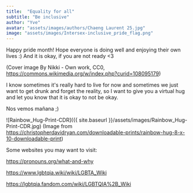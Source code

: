 ```yaml
---
title:  "Equality for all"
subtitle: "Be inclusive"
author: "Yve"
avatar: "assets/images/authors/Chaeng Laurent 25.jpg"
image: "assets/images/Intersex-inclusive_pride_flag.png"
---
```

Happy pride month! Hope everyone is doing well and enjoying their own lives :) And it is okay, if you are not ready <3

(Cover image By Nikki - Own work, CC0, https://commons.wikimedia.org/w/index.php?curid=108095179)

I know sometimes it's really hard to live for now and sometimes we just want to get drunk and forget the reality, 
so I want to give you a virtual hug and let you know that it is okay to not be okay.

Nos vemos mañana ;)

![Rainbow_Hug-Print-CDR]({{ site.baseurl }}/assets/images/Rainbow_Hug-Print-CDR.jpg)
(Image from https://christopherdavidryan.com/downloadable-prints/rainbow-hug-8-x-10-downloadable-print)

Some websites you may want to visit:

https://pronouns.org/what-and-why

https://www.lgbtqia.wiki/wiki/LGBTA_Wiki

https://lgbtqia.fandom.com/wiki/LGBTQIA%2B_Wiki
